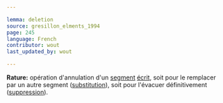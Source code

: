```yaml
---

lemma: deletion
source: gresillon_elments_1994
page: 245
language: French
contributor: wout
last_updated_by: wout

---
```


**Rature:** opération d'annulation d'un [segment](segment.html) [écrit](writingProduct.html), soit pour le remplacer par un autre segment ([substitution](substitution.html)), soit pour l'évacuer définitivement ([suppression](elimination.html)).
